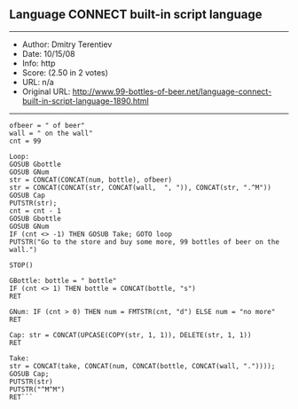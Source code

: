 
## Language CONNECT built-in script language ##
---
- Author: Dmitry Terentiev
- Date: 10/15/08
- Info: http
- Score:  (2.50 in 2 votes)
- URL: n/a
- Original URL: http://www.99-bottles-of-beer.net/language-connect-built-in-script-language-1890.html
---

```take = "take on down and pass it around, "
ofbeer = " of beer"
wall = " on the wall"
cnt = 99

Loop:
GOSUB Gbottle
GOSUB GNum
str = CONCAT(CONCAT(num, bottle), ofbeer)
str = CONCAT(CONCAT(str, CONCAT(wall,  ", ")), CONCAT(str, ".^M"))
GOSUB Cap
PUTSTR(str);
cnt = cnt - 1
GOSUB Gbottle
GOSUB GNum
IF (cnt <> -1) THEN GOSUB Take; GOTO loop
PUTSTR("Go to the store and buy some more, 99 bottles of beer on the wall.")

STOP()

GBottle: bottle = " bottle"
IF (cnt <> 1) THEN bottle = CONCAT(bottle, "s")
RET

GNum: IF (cnt > 0) THEN num = FMTSTR(cnt, "d") ELSE num = "no more"
RET

Cap: str = CONCAT(UPCASE(COPY(str, 1, 1)), DELETE(str, 1, 1))
RET

Take:
str = CONCAT(take, CONCAT(num, CONCAT(bottle, CONCAT(wall, "."))));
GOSUB Cap;
PUTSTR(str)
PUTSTR("^M^M")
RET```